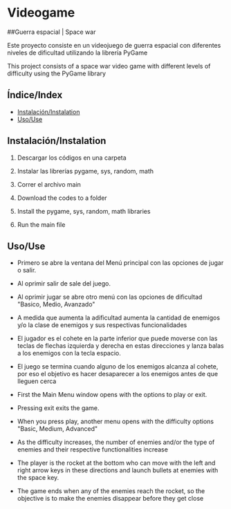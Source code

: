 # Videogame 

##Guerra espacial | Space war

Este proyecto consiste en un videojuego de guerra espacial con diferentes niveles de dificultad utilizando la librería PyGame

This project consists of a space war video game with different levels of difficulty using the PyGame library

## Índice/Index

- [Instalación/Instalation](#instalación/instalation)
- [Uso/Use](#uso)

## Instalación/Instalation
1. Descargar los códigos en una carpeta 
2. Instalar las librerías pygame, sys, random, math
3. Correr el archivo main


1. Download the codes to a folder
2. Install the pygame, sys, random, math libraries
3. Run the main file

## Uso/Use
- Primero se abre la ventana del Menú principal con las opciones de jugar o salir. 
- Al oprimir salir de sale del juego. 
- Al oprimir jugar se abre otro menú con las opciones de dificultad "Basico, Medio, Avanzado"
- A medida que aumenta la adificultad aumenta la cantidad de enemigos y/o la clase de enemigos y sus respectivas funcionalidades
- El jugador es el cohete en la parte inferior que puede moverse con las teclas de flechas izquierda y derecha en estas direcciones y lanza balas a los enemigos con la tecla espacio. 
- El juego se termina cuando alguno de los enemigos alcanza al cohete, por eso el objetivo es hacer desaparecer a los enemigos antes de que lleguen cerca



- First the Main Menu window opens with the options to play or exit.
- Pressing exit exits the game.
- When you press play, another menu opens with the difficulty options "Basic, Medium, Advanced"
- As the difficulty increases, the number of enemies and/or the type of enemies and their respective functionalities increase
- The player is the rocket at the bottom who can move with the left and right arrow keys in these directions and launch bullets at enemies with the space key.
- The game ends when any of the enemies reach the rocket, so the objective is to make the enemies disappear before they get close
